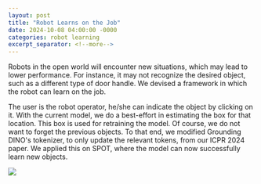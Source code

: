 ```yaml
---
layout: post
title: "Robot Learns on the Job"
date: 2024-10-08 04:00:00 -0000
categories: robot learning
excerpt_separator: <!--more-->
---
```


Robots in the open world will encounter new situations, 
which may lead to lower performance. 
For instance, it may not recognize the desired object, 
such as a different type of door handle. 
We devised a framework in which the robot can learn on the job. 

The user is the robot operator, he/she can indicate the object by clicking on it. 
With the current model, we do a best-effort in estimating the box for that location. 
This box is used for retraining the model. 
Of course, we do not want to forget the previous objects. 
To that end, we modified Grounding DINO's tokenizer, to only update the relevant tokens, from our ICPR 2024 paper. 
We applied this on SPOT, where the model can now successfully learn new objects.  

<img src="https://gertjanburghouts.github.io/pictures/robot_learn_azure.jpg">
